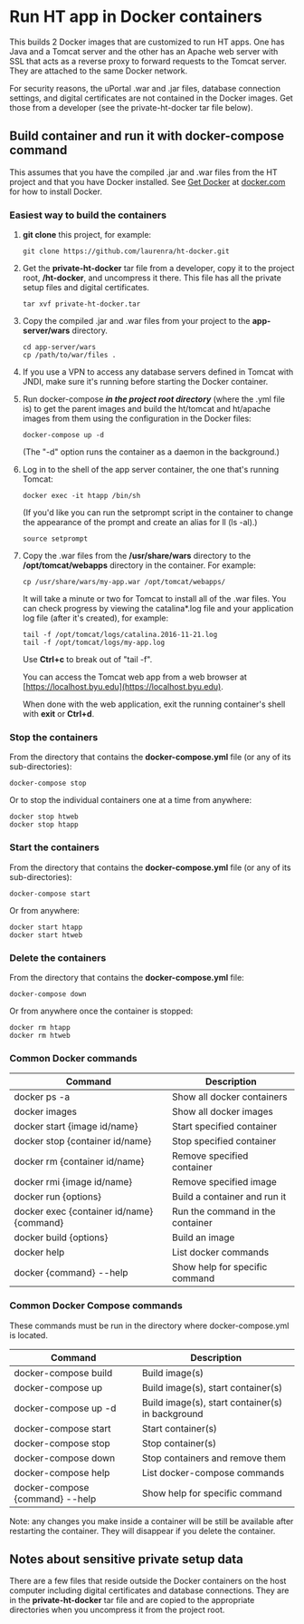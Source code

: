# Run HT app in Docker containers
This builds 2 Docker images that are customized to run HT apps.  One has Java and a Tomcat server and the other has an Apache web server with SSL that acts as a reverse proxy to forward requests to the Tomcat server. They are attached to the same Docker network.

For security reasons, the uPortal .war and .jar files, database connection settings, and digital certificates are not contained in the Docker images. Get those from a developer (see the private-ht-docker tar file below).

## Build container and run it with docker-compose command
This assumes that you have the compiled .jar and .war files from the HT project and that you have Docker installed. See [Get Docker](https://www.docker.com/products/overview) at [docker.com](https://www.docker.com/) for how to install Docker.

### Easiest way to build the containers

1. **git clone** this project, for example:

    ```
    git clone https://github.com/laurenra/ht-docker.git
    ```
    
2. Get the **private-ht-docker** tar file from a developer, copy it to the project root, **/ht-docker**, and uncompress it there. This file has all the private setup files and digital certificates.

    ```
    tar xvf private-ht-docker.tar
    ```

3. Copy the compiled .jar and .war files from your project to the **app-server/wars** directory.

    ```
    cd app-server/wars
    cp /path/to/war/files .
    ```


4. If you use a VPN to access any database servers defined in Tomcat with JNDI, make sure it's running before starting the Docker container.

5. Run docker-compose _**in the project root directory**_ (where the .yml file is) to get the parent images and build the ht/tomcat and ht/apache images from them using the configuration in the Docker files:

    ```
    docker-compose up -d
    ```
    
    (The "-d" option runs the container as a daemon in the background.)
    
6. Log in to the shell of the app server container, the one that's running Tomcat:

    ```
    docker exec -it htapp /bin/sh
    ```
    
    (If you'd like you can run the setprompt script in the container to change the appearance of the prompt and create an alias for ll (ls -al).)
     
    ```
    source setprompt
    ```
    
7. Copy the .war files from the **/usr/share/wars** directory to the **/opt/tomcat/webapps** directory in the container. For example:

    ```
    cp /usr/share/wars/my-app.war /opt/tomcat/webapps/
    ```

    It will take a minute or two for Tomcat to install all of the .war files. You can check progress by viewing the catalina*.log file and your application log file (after it's created), for example:
    
    ```
    tail -f /opt/tomcat/logs/catalina.2016-11-21.log
    tail -f /opt/tomcat/logs/my-app.log
    ```
    
    Use **Ctrl+c** to break out of "tail -f".
    
    You can access the Tomcat web app from a web browser at [https://localhost.byu.edu](https://localhost.byu.edu).
    
    When done with the web application, exit the running container's shell with **exit** or **Ctrl+d**.
    
### Stop the containers

From the directory that contains the **docker-compose.yml** file (or any of its sub-directories):
```
docker-compose stop
```
   
Or to stop the individual containers one at a time from anywhere:
   
```
docker stop htweb
docker stop htapp
``` 

### Start the containers

From the directory that contains the **docker-compose.yml** file (or any of its sub-directories):
```
docker-compose start
```
   
Or from anywhere:
   
```
docker start htapp
docker start htweb
```

### Delete the containers

From the directory that contains the **docker-compose.yml** file:
```
docker-compose down
```

Or from anywhere once the container is stopped:
```
docker rm htapp
docker rm htweb
```

### Common Docker commands

| Command                                   | Description                      |
| ----------------------------------------- | -------------------------------- |
| docker ps -a                              | Show all docker containers       |
| docker images                             | Show all docker images           |
| docker start {image id/name}              | Start specified container        |
| docker stop {container id/name}           | Stop specified container         |
| docker rm {container id/name}             | Remove specified container       |
| docker rmi {image id/name}                | Remove specified image           |
| docker run {options}                      | Build a container and run it     |
| docker exec {container id/name} {command} | Run the command in the container |
| docker build {options}                    | Build an image                   |
| docker help                               | List docker commands             |
| docker {command} --help                   | Show help for specific command   |

### Common Docker Compose commands

These commands must be run in the directory where docker-compose.yml is located.

| Command                         | Description                                      |
| ------------------------------- | ------------------------------------------------ |
| docker-compose build            | Build image(s)                                   |
| docker-compose up               | Build image(s), start container(s)               |
| docker-compose up -d            | Build image(s), start container(s) in background |
| docker-compose start            | Start container(s)                               |
| docker-compose stop             | Stop container(s)                                |
| docker-compose down             | Stop containers and remove them                  |
| docker-compose help             | List docker-compose commands                     |
| docker-compose {command} --help | Show help for specific command                   |

Note: any changes you make inside a container will be still be available after restarting the container. They will disappear if you delete the container.

## Notes about sensitive private setup data
There are a few files that reside outside the Docker containers on the host computer including digital certificates and database connections. They are in the **private-ht-docker** tar file and are copied to the appropriate directories when you uncompress it from the project root.
